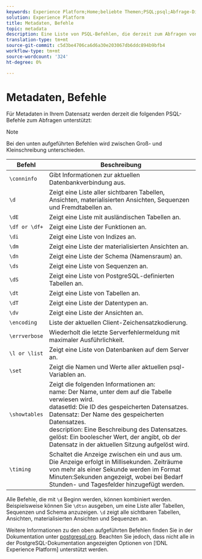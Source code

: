 ```yaml
---
keywords: Experience Platform;Home;beliebte Themen;PSQL;psql;Abfrage-Dienst;Abfrage-Dienst;Metadaten;Befehle;Metadaten-Befehle
solution: Experience Platform
title: Metadaten, Befehle
topic: metadata
description: Eine Liste von PSQL-Befehlen, die derzeit zum Abfragen von Metadaten unterstützt werden.
translation-type: tm+mt
source-git-commit: c5d3be4706ca6d6a30e203067db6ddc894b9bfb4
workflow-type: tm+mt
source-wordcount: '324'
ht-degree: 0%

---
```



# Metadaten, Befehle

Für Metadaten in Ihrem Datensatz werden derzeit die folgenden PSQL-Befehle zum Abfragen unterstützt:

>[!NOTE]
>
>Bei den unten aufgeführten Befehlen wird zwischen Groß- und Kleinschreibung unterschieden.

| Befehl | Beschreibung |
|------- | ------------|
| `\conninfo` | Gibt Informationen zur aktuellen Datenbankverbindung aus. |
| `\d` | Zeigt eine Liste aller sichtbaren Tabellen, Ansichten, materialisierten Ansichten, Sequenzen und Fremdtabellen an. |
| `\dE` | Zeigt eine Liste mit ausländischen Tabellen an. |
| `\df or \df+` | Zeigt eine Liste der Funktionen an. |
| `\di` | Zeigt eine Liste von Indizes an. |
| `\dm` | Zeigt eine Liste der materialisierten Ansichten an. |
| `\dn` | Zeigt eine Liste der Schema (Namensraum) an. |
| `\ds` | Zeigt eine Liste von Sequenzen an. |
| `\dS` | Zeigt eine Liste von PostgreSQL-definierten Tabellen an. |
| `\dt` | Zeigt eine Liste von Tabellen an. |
| `\dT` | Zeigt eine Liste der Datentypen an. |
| `\dv` | Zeigt eine Liste der Ansichten an. |
| `\encoding` | Liste der aktuellen Client-Zeichensatzkodierung. |
| `\errverbose` | Wiederholt die letzte Serverfehlermeldung mit maximaler Ausführlichkeit. |
| `\l or \list` | Zeigt eine Liste von Datenbanken auf dem Server an. |
| `\set` | Zeigt die Namen und Werte aller aktuellen psql-Variablen an. |
| `\showtables` | Zeigt die folgenden Informationen an: <br>name: Der Name, unter dem auf die Tabelle verwiesen wird.<br>datasetId: Die ID des gespeicherten Datensatzes.<br>Datensatz: Der Name des gespeicherten Datensatzes.<br>description: Eine Beschreibung des Datensatzes.<br>gelöst: Ein boolescher Wert, der angibt, ob der Datensatz in der aktuellen Sitzung aufgelöst wird. |
| `\timing` | Schaltet die Anzeige zwischen ein und aus um. Die Anzeige erfolgt in Millisekunden. Zeiträume von mehr als einer Sekunde werden im Format Minuten:Sekunden angezeigt, wobei bei Bedarf Stunden- und Tagesfelder hinzugefügt werden. |

Alle Befehle, die mit `\d` Beginn werden, können kombiniert werden. Beispielsweise können Sie `\dtsn` ausgeben, um eine Liste aller Tabellen, Sequenzen und Schema anzuzeigen. `\d` zeigt alle sichtbaren Tabellen, Ansichten, materialisierten Ansichten und Sequenzen an.

Weitere Informationen zu den oben aufgeführten Befehlen finden Sie in der Dokumentation unter [postgresql.org](https://www.postgresql.org/docs/10/app-psql.html). Beachten Sie jedoch, dass nicht alle in der PostgreSQL-Dokumentation angezeigten Optionen von [!DNL Experience Platform] unterstützt werden.

